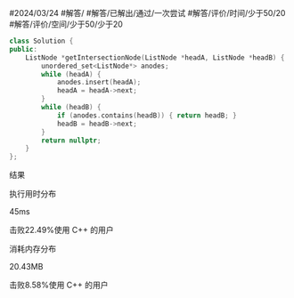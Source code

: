 #2024/03/24 #解答/ #解答/已解出/通过/一次尝试 #解答/评价/时间/少于50/20 #解答/评价/空间/少于50/少于20  

``` cpp
class Solution {
public:
	ListNode *getIntersectionNode(ListNode *headA, ListNode *headB) {
		unordered_set<ListNode*> anodes;
		while (headA) {
			anodes.insert(headA);
			headA = headA->next;
		}
		while (headB) {
			if (anodes.contains(headB)) { return headB; }
			headB = headB->next;
		}
		return nullptr;
	}
};
```

结果

执行用时分布

45ms

击败22.49%使用 C++ 的用户

消耗内存分布

20.43MB

击败8.58%使用 C++ 的用户
